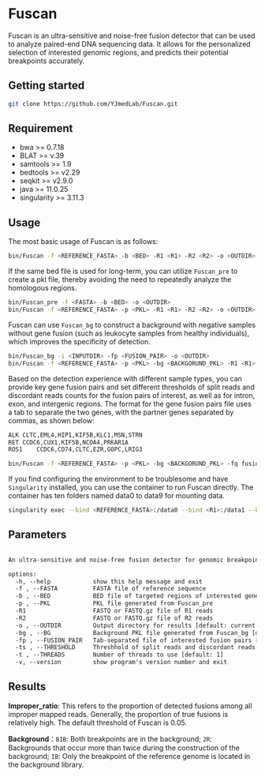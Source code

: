 # Fuscan
Fuscan is an ultra-sensitive and noise-free fusion detector that can be used to analyze paired-end DNA sequencing data. It allows for the personalized selection of interested genomic regions, and predicts their potential breakpoints accurately.
## Getting started
```bash
git clone https://github.com/YJmedLab/Fuscan.git
```
## Requirement
- bwa >= 0.7.18
- BLAT >= v.39
- samtools >= 1.9
- bedtools >= v2.29
- seqkit >= v2.9.0
- java >= 11.0.25
- singularity >= 3.11.3
## Usage
The most basic usage of Fuscan is as follows:
```bash
bin/Fuscan -f <REFERENCE_FASTA> -b <BED> -R1 <R1> -R2 <R2> -o <OUTDIR>
```
If the same bed file is used for long-term, you can utilize `Fuscan_pre` to create a pkl file, thereby avoiding the need to repeatedly analyze the homologous regions.
```bash
bin/Fuscan_pre -f <FASTA> -b <BED> -o <OUTDIR>
bin/Fuscan -f <REFERENCE_FASTA> -p <PKL> -R1 <R1> -R2 <R2> -o <OUTDIR>
```
Fuscan can use `Fuscan_bg` to construct a background with negative samples without gene fusion (such as leukocyte samples from healthy individuals), which improves the specificity of detection.
```bash
bin/Fuscan_bg -i <INPUTDIR> -fp <FUSION_PAIR> -o <OUTDIR>
bin/Fuscan -f <REFERENCE_FASTA> -p <PKL> -bg <BACKGORUND_PKL> -R1 <R1> -R2 <R2> -o <OUTDIR>
```
Based on the detection experience with different sample types, you can provide key gene fusion pairs and set different thresholds of split reads and discordant reads counts for the fusion pairs of interest, as well as for intron, exon, and intergenic regions.
The format for the gene fusion pairs file uses a tab to separate the two genes, with the partner genes separated by commas, as shown below:
```txt
ALK	CLTC,EML4,HIP1,KIF5B,KLC1,MSN,STRN
RET	CCDC6,CUX1,KIF5B,NCOA4,PRKAR1A
ROS1	CCDC6,CD74,CLTC,EZR,GOPC,LRIG3
```
```bash
bin/Fuscan -f <REFERENCE_FASTA> -p <PKL> -bg <BACKGORUND_PKL> -fq fusion_pair.txt -ts 1,1,10,10,15,15,20,20 -R1 <R1> -R2 <R2> -o <OUTDIR>
```
If you find configuring the environment to be troublesome and have `Singularity` installed, you can use the container to run Fuscan directly. The container has ten folders named data0 to data9 for mounting data. 
```bash
singularity exec --bind <REFERENCE_FASTA>:/data0 --bind <R1>:/data1 --bind <R2>:/data2 --bind <PKL>:/data3 --bind <OUTDIR>:/data4 singularity/Fuscan.sif Fuscan -f /data0/<REFERENCE_FASTA> -p /data3/<PKL> -R1 /data1/<R1> -R2 /data2/<R2> -o /data4/<OUTDIR>
```
## Parameters
```txt

An ultra-sensitive and noise-free fusion detector for genomic breakpoints discovery in DNA sequencing data.

options:
  -h, --help            show this help message and exit
  -f , --FASTA          FASTA file of reference sequence
  -b , --BED            BED file of targeted regions of interested genes
  -p , --PKL            PKL file generated from Fuscan_pre
  -R1                   FASTQ or FASTQ.gz file of R1 reads
  -R2                   FASTQ or FASTQ.gz file of R2 reads
  -o , --OUTDIR         Output directory for results [default: current directory]
  -bg , --BG            Background PKL file generated from Fuscan_bg [default: None]
  -fp , --FUSION_PAIR   Tab-separated file of interested fusion pairs [default: None]
  -ts , --THRESHOLD     Threshhold of split reads and discordant reads count for interested fusion pairs, intron, exon and intergenic region [default: 1,1,10,10,15,15,20,20]
  -t , --THREADS        Number of threads to use [default: 1]
  -v, --version         show program's version number and exit
```
## Results
**Improper_ratio**: This refers to the proportion of detected fusions among all improper mapped reads. Generally, the proportion of true fusions is relatively high. The default threshold of Fuscan is 0.05.

**Background**：`BIB`: Both breakpoints are in the background; `2R`: Backgrounds that occur more than twice during the construction of the background; `IB`: Only the breakpoint of the reference genome is located in the background library.
